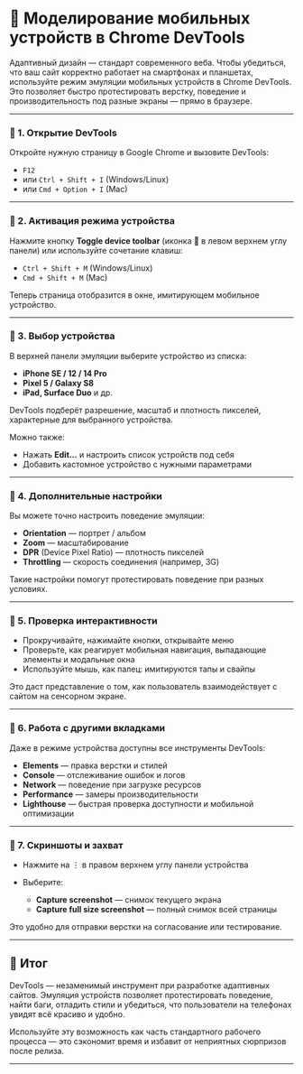 # 📌 Моделирование мобильных устройств в Chrome DevTools

Адаптивный дизайн — стандарт современного веба. Чтобы убедиться, что ваш сайт корректно работает на смартфонах и планшетах, используйте режим эмуляции мобильных устройств в Chrome DevTools. Это позволяет быстро протестировать верстку, поведение и производительность под разные экраны — прямо в браузере.

---

### 🔹 1. Открытие DevTools

Откройте нужную страницу в Google Chrome и вызовите DevTools:

* `F12`
* или `Ctrl + Shift + I` (Windows/Linux)
* или `Cmd + Option + I` (Mac)

---

### 🔹 2. Активация режима устройства

Нажмите кнопку **Toggle device toolbar** (иконка 📱 в левом верхнем углу панели)
или используйте сочетание клавиш:

* `Ctrl + Shift + M` (Windows/Linux)
* `Cmd + Shift + M` (Mac)

Теперь страница отобразится в окне, имитирующем мобильное устройство.

---

### 🔹 3. Выбор устройства

В верхней панели эмуляции выберите устройство из списка:

* **iPhone SE / 12 / 14 Pro**
* **Pixel 5 / Galaxy S8**
* **iPad, Surface Duo** и др.

DevTools подберёт разрешение, масштаб и плотность пикселей, характерные для выбранного устройства.

Можно также:

* Нажать **Edit…** и настроить список устройств под себя
* Добавить кастомное устройство с нужными параметрами

---

### 🔹 4. Дополнительные настройки

Вы можете точно настроить поведение эмуляции:

* **Orientation** — портрет / альбом
* **Zoom** — масштабирование
* **DPR** (Device Pixel Ratio) — плотность пикселей
* **Throttling** — скорость соединения (например, 3G)

Такие настройки помогут протестировать поведение при разных условиях.

---

### 🔹 5. Проверка интерактивности

* Прокручивайте, нажимайте кнопки, открывайте меню
* Проверьте, как реагирует мобильная навигация, выпадающие элементы и модальные окна
* Используйте мышь, как палец: имитируются тапы и свайпы

Это даст представление о том, как пользователь взаимодействует с сайтом на сенсорном экране.

---

### 🔹 6. Работа с другими вкладками

Даже в режиме устройства доступны все инструменты DevTools:

* **Elements** — правка верстки и стилей
* **Console** — отслеживание ошибок и логов
* **Network** — поведение при загрузке ресурсов
* **Performance** — замеры производительности
* **Lighthouse** — быстрая проверка доступности и мобильной оптимизации

---

### 🔹 7. Скриншоты и захват

* Нажмите на ⋮ в правом верхнем углу панели устройства
* Выберите:

    * **Capture screenshot** — снимок текущего экрана
    * **Capture full size screenshot** — полный снимок всей страницы

Это удобно для отправки верстки на согласование или тестирование.

---

## 🎯 Итог

DevTools — незаменимый инструмент при разработке адаптивных сайтов. Эмуляция устройств позволяет протестировать поведение, найти баги, отладить стили и убедиться, что пользователи на телефонах увидят всё красиво и удобно.

Используйте эту возможность как часть стандартного рабочего процесса — это сэкономит время и избавит от неприятных сюрпризов после релиза.

---
